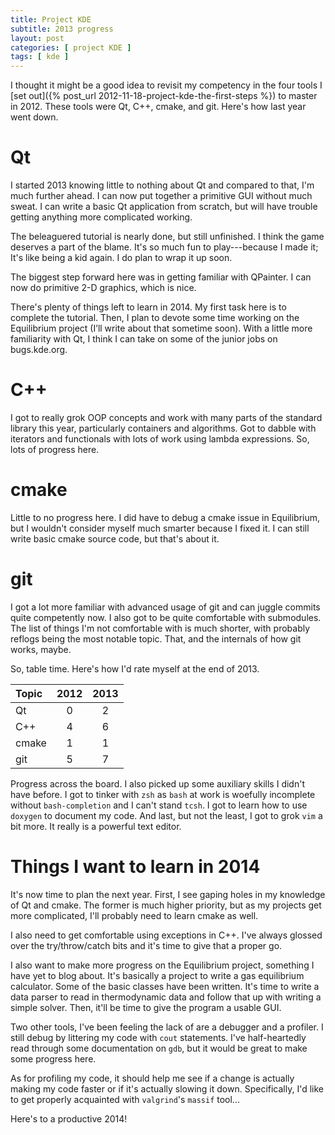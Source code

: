 ```yaml
---
title: Project KDE
subtitle: 2013 progress
layout: post
categories: [ project KDE ]
tags: [ kde ]
---
```


I thought it might be a good idea to revisit my competency in the four tools I [set out]({% post_url 2012-11-18-project-kde-the-first-steps %}) to master in 2012.
These tools were Qt, C++, cmake, and git. Here's how last year went down.

# Qt

I started 2013 knowing little to nothing about Qt and compared to that, I'm much further ahead.
I can now put together a primitive GUI without much sweat.
I can write a basic Qt application from scratch, but will have trouble getting anything more complicated working.

The beleaguered tutorial is nearly done, but still unfinished.
I think the game deserves a part of the blame.
It's so much fun to play---because I made it;
It's like being a kid again.
I do plan to wrap it up soon.

The biggest step forward here was in getting familiar with QPainter.
I can now do primitive 2-D graphics, which is nice.

There's plenty of things left to learn in 2014.
My first task here is to complete the tutorial.
Then, I plan to devote some time working on the Equilibrium project (I’ll write about that sometime soon).
With a little more familiarity with Qt, I think I can take on some of the junior jobs on bugs.kde.org.

# C++

I got to really grok OOP concepts and work with many parts of the standard library this year, particularly containers and algorithms.
Got to dabble with iterators and functionals with lots of work using lambda expressions.
So, lots of progress here.

# cmake

Little to no progress here.
I did have to debug a cmake issue in Equilibrium, but I wouldn't consider myself much smarter because I fixed it.
I can still write basic cmake source code, but that's about it.

# git

I got a lot more familiar with advanced usage of git and can juggle commits quite competently now.
I also got to be quite comfortable with submodules.
The list of things I'm not comfortable with is much shorter, with probably reflogs being the most notable topic.
That, and the internals of how git works, maybe.

So, table time.
Here's how I'd rate myself at the end of 2013.

Topic   | 2012  | 2013
:-      |:-:    |:-:
Qt      | 0     | 2
C++     | 4     | 6
cmake   | 1     | 1
git     | 5     | 7

Progress across the board.
I also picked up some auxiliary skills I didn't have before.
I got to tinker with `zsh` as `bash` at work is woefully incomplete without `bash-completion` and I can't stand `tcsh`.
I got to learn how to use `doxygen` to document my code.
And last, but not the least, I got to grok `vim` a bit more.
It really is a powerful text editor.

# Things I want to learn in 2014

It's now time to plan the next year.
First, I see gaping holes in my knowledge of Qt and cmake.
The former is much higher priority, but as my projects get more complicated, I'll probably need to learn cmake as well.

I also need to get comfortable using exceptions in C++.
I've always glossed over the try/throw/catch bits and it's time to give that a proper go.

I also want to make more progress on the Equilibrium project, something I have yet to blog about.
It's basically a project to write a gas equilibrium calculator.
Some of the basic classes have been written.
It's time to write a data parser to read in thermodynamic data and follow that up with writing a simple solver.
Then, it'll be time to give the program a usable GUI.

Two other tools, I've been feeling the lack of are a debugger and a profiler.
I still debug by littering my code with `cout` statements.
I've half-heartedly read through some documentation on `gdb`, but it would be great to make some progress here.

As for profiling my code, it should help me see if a change is actually making my code faster or if it's actually slowing it down.
Specifically, I'd like to get properly acquainted with `valgrind`'s `massif` tool...

Here's to a productive 2014!

